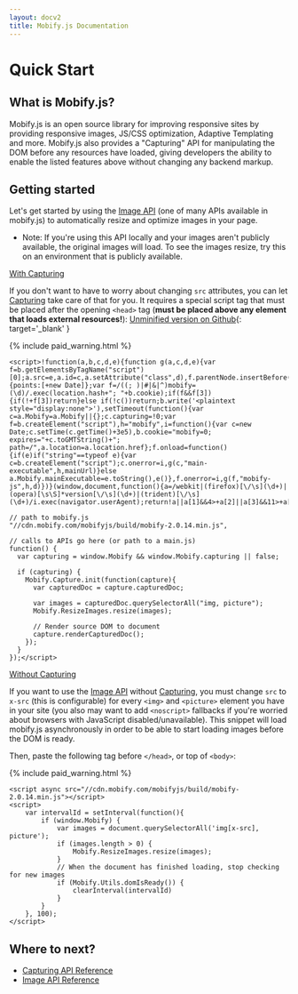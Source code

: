 ```yaml
---
layout: docv2
title: Mobify.js Documentation
---
```


# Quick Start

## What is Mobify.js?

Mobify.js is an open source library for improving responsive sites
by providing responsive images, JS/CSS optimization, Adaptive
Templating and more. Mobify.js also provides a 
"Capturing" API for manipulating the DOM before any resources have
loaded, giving developers the ability to enable the listed features above
without changing any backend markup.

## Getting started

Let's get started by using the [Image API](/mobifyjs/v2/docs/image-resizer/)
(one of many APIs available in mobify.js)
to automatically resize and optimize images in your page.

- Note: If you're using this API locally and your images aren't publicly
available, the original images will load. To see the images resize, try this
on an environment that is publicly available.

<u>With Capturing</u>

If you don't want to have to worry about changing `src` attributes, you can let
[Capturing](/mobifyjs/v2/docs/capturing/) take care of that for you. It requires
a special script tag that must
be placed after the opening <code>&lt;head&gt;</code> tag (**must be placed above
any element that loads external resources!**):
[Unminified version on Github](https://github.com/mobify/mobifyjs/blob/v2.0/tag/bootstrap.html){: target='_blank' }

{% include paid_warning.html %}

    <script>!function(a,b,c,d,e){function g(a,c,d,e){var f=b.getElementsByTagName("script")[0];a.src=e,a.id=c,a.setAttribute("class",d),f.parentNode.insertBefore(a,f)}a.Mobify={points:[+new Date]};var f=/((; )|#|&|^)mobify=(\d)/.exec(location.hash+"; "+b.cookie);if(f&&f[3]){if(!+f[3])return}else if(!c())return;b.write('<plaintext style="display:none">'),setTimeout(function(){var c=a.Mobify=a.Mobify||{};c.capturing=!0;var f=b.createElement("script"),h="mobify",i=function(){var c=new Date;c.setTime(c.getTime()+3e5),b.cookie="mobify=0; expires="+c.toGMTString()+"; path=/",a.location=a.location.href};f.onload=function(){if(e)if("string"==typeof e){var c=b.createElement("script");c.onerror=i,g(c,"main-executable",h,mainUrl)}else a.Mobify.mainExecutable=e.toString(),e()},f.onerror=i,g(f,"mobify-js",h,d)})}(window,document,function(){a=/webkit|(firefox)[\/\s](\d+)|(opera)[\s\S]*version[\/\s](\d+)|(trident)[\/\s](\d+)/i.exec(navigator.userAgent);return!a||a[1]&&4>+a[2]||a[3]&&11>+a[4]||a[5]&&6>+a[6]?!1:!0},

    // path to mobify.js
    "//cdn.mobify.com/mobifyjs/build/mobify-2.0.14.min.js",

    // calls to APIs go here (or path to a main.js)
    function() {
      var capturing = window.Mobify && window.Mobify.capturing || false;

      if (capturing) {
        Mobify.Capture.init(function(capture){
          var capturedDoc = capture.capturedDoc;

          var images = capturedDoc.querySelectorAll("img, picture");
          Mobify.ResizeImages.resize(images);
            
          // Render source DOM to document
          capture.renderCapturedDoc();
        });
      }
    });</script>


<u>Without Capturing</u>

If you want to use the [Image API](/mobifyjs/v2/docs/image-resizer/)
without [Capturing](/mobifyjs/v2/docs/capturing/), you must change
`src` to `x-src` (this is configurable) for every <code>&lt;img&gt;</code> and 
<code>&lt;picture&gt;</code> element you have in your site (you
also may want to add <code>&lt;noscript&gt;</code> fallbacks if you're worried
about browsers with JavaScript disabled/unavailable). This snippet will
load mobify.js asynchronously in order to be able to start loading images before
the DOM is ready.

Then, paste the following tag before <code>&lt;/head&gt;</code>, or top of
<code>&lt;body&gt;</code>:

{% include paid_warning.html %}

    <script async src="//cdn.mobify.com/mobifyjs/build/mobify-2.0.14.min.js"></script>
    <script>
        var intervalId = setInterval(function(){
            if (window.Mobify) {
                var images = document.querySelectorAll('img[x-src], picture');
                if (images.length > 0) {
                    Mobify.ResizeImages.resize(images);
                }
                // When the document has finished loading, stop checking for new images
                if (Mobify.Utils.domIsReady()) {
                    clearInterval(intervalId)
                }
            }
        }, 100);
    </script>

## Where to next?

* [Capturing API Reference](./capturing/)
* [Image API Reference](./image-resizer/)


